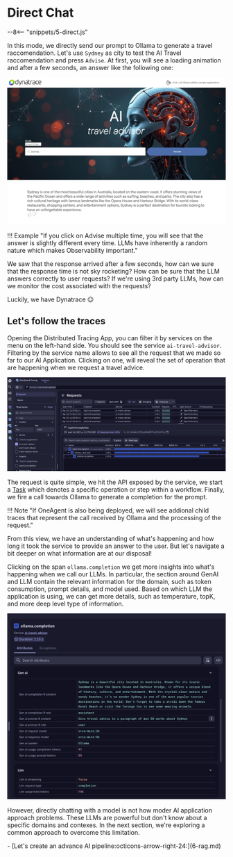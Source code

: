 # Direct Chat
--8<-- "snippets/5-direct.js"

In this mode, we directly send our prompt to Ollama to generate a travel raccomendation.
Let's use `Sydney` as city to test the AI Travel raccomendation and press `Advise`.
At first, you will see a loading animation and after a few seconds, an answer like the following one:

![Direct Chat example](./img/direct_chat.jpg)

!!! Example "If you click on Advise multiple time, you will see that the answer is slightly different every time. LLMs have inherently a random nature which makes Observability important." 

We saw that the response arrived after a few seconds, how can we sure that the response time is not sky rocketing? 
How can be sure that the LLM answers correctly to user requests? 
If we're using 3rd party LLMs, how can we monitor the cost associated with the requests?

Luckily, we have Dynatrace 😉

## Let's follow the traces

Opening the Distributed Tracing App, you can filter it by services on the menu on the left-hand side. 
You should see the service `ai-travel-advisor`. 
Filtering by the service name allows to see all the request that we made so far to our AI Application.
Clicking on one, will reveal the set of operation that are happening when we request a travel advice.

![First Trace](./img/first_trace.png)

The request is quite simple, we hit the API exposed by the service, we start a [Task](https://docs.dynatrace.com/docs/analyze-explore-automate/dynatrace-for-ai-observability/terms-and-concepts#traceloop-span-kind) which denotes a specific operation or step within a workflow.
Finally, we fire a call towards Ollama to generate a completion for the prompt.

!!! Note "If OneAgent is also being deployed, we will see addional child traces that represent the call received by Ollama and the processing of the request." 

From this view, we have an understanding of what's happening and how long it took the service to provide an answer to the user. 
But let's navigate a bit deeper on what information are at our disposal!

Clicking on the span `ollama.completion` we get more insights into what's happening when we call our LLMs. 
In particular, the section around GenAI and LLM contain the relevant information for the domain, such as token consumption, prompt details, and model used.
Based on which LLM the application is using, we can get more details, such as temperature, topK, and more deep level type of information.

![Trace Detail](./img/trace_details.png)

However, directly chatting with a model is not how moder AI application approach problems.
These LLMs are powerful but don't know about a specific domains and contexes.
In the next section, we're exploring a common approach to overcome this limitation.


<div class="grid cards" markdown>
- [Let's create an advance AI pipeline:octicons-arrow-right-24:](6-rag.md)
</div>
